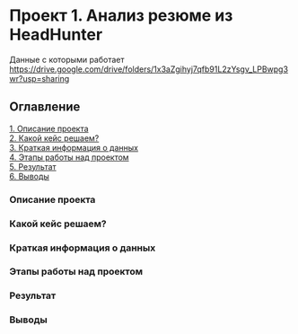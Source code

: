 # Проект 1. Анализ резюме из HeadHunter
Данные с которыми работает
https://drive.google.com/drive/folders/1x3aZgihyj7qfb91L2zYsgv_LPBwpg3wr?usp=sharing
## Оглавление
[1. Описание проекта](https://github.com/Germanxdd/sf_data_science/tree/main/project_1#описание-проекта)\
[2. Какой кейс решаем?](https://github.com/Germanxdd/sf_data_science/tree/main/project_1#какой-кейс-решаем)\
[3. Краткая информация о данных](https://github.com/Germanxdd/sf_data_science/tree/main/project_1#краткая-информация-о-данных)\
[4. Этапы работы над проектом](https://github.com/Germanxdd/sf_data_science/tree/main/project_1#этапы-работы-над-проектом)\
[5. Результат](https://github.com/Germanxdd/sf_data_science/tree/main/project_1#результат)\
[6. Выводы](https://github.com/Germanxdd/sf_data_science/tree/main/project_1#выводы)

### Описание проекта

### Какой кейс решаем?


### Краткая информация о данных


### Этапы работы над проектом

### Результат

### Выводы
